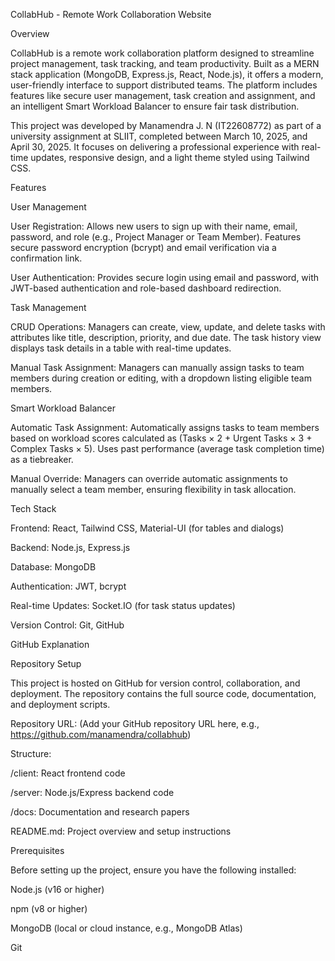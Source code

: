 CollabHub - Remote Work Collaboration Website

Overview

CollabHub is a remote work collaboration platform designed to streamline project management, task tracking, and team productivity. Built as a MERN stack application (MongoDB, Express.js, React, Node.js), it offers a modern, user-friendly interface to support distributed teams. The platform includes features like secure user management, task creation and assignment, and an intelligent Smart Workload Balancer to ensure fair task distribution.

This project was developed by Manamendra J. N (IT22608772) as part of a university assignment at SLIIT, completed between March 10, 2025, and April 30, 2025. It focuses on delivering a professional experience with real-time updates, responsive design, and a light theme styled using Tailwind CSS.

Features

User Management





User Registration: Allows new users to sign up with their name, email, password, and role (e.g., Project Manager or Team Member). Features secure password encryption (bcrypt) and email verification via a confirmation link.



User Authentication: Provides secure login using email and password, with JWT-based authentication and role-based dashboard redirection.

Task Management





CRUD Operations: Managers can create, view, update, and delete tasks with attributes like title, description, priority, and due date. The task history view displays task details in a table with real-time updates.



Manual Task Assignment: Managers can manually assign tasks to team members during creation or editing, with a dropdown listing eligible team members.

Smart Workload Balancer





Automatic Task Assignment: Automatically assigns tasks to team members based on workload scores calculated as (Tasks × 2 + Urgent Tasks × 3 + Complex Tasks × 5). Uses past performance (average task completion time) as a tiebreaker.



Manual Override: Managers can override automatic assignments to manually select a team member, ensuring flexibility in task allocation.

Tech Stack





Frontend: React, Tailwind CSS, Material-UI (for tables and dialogs)



Backend: Node.js, Express.js



Database: MongoDB



Authentication: JWT, bcrypt



Real-time Updates: Socket.IO (for task status updates)



Version Control: Git, GitHub

GitHub Explanation

Repository Setup

This project is hosted on GitHub for version control, collaboration, and deployment. The repository contains the full source code, documentation, and deployment scripts.





Repository URL: (Add your GitHub repository URL here, e.g., https://github.com/manamendra/collabhub)



Structure:





/client: React frontend code



/server: Node.js/Express backend code



/docs: Documentation and research papers



README.md: Project overview and setup instructions

Prerequisites

Before setting up the project, ensure you have the following installed:





Node.js (v16 or higher)



npm (v8 or higher)



MongoDB (local or cloud instance, e.g., MongoDB Atlas)



Git
